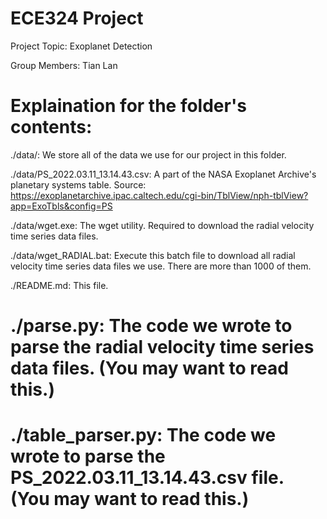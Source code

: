 # ECE324 Project

Project Topic: Exoplanet Detection

Group Members: Tian Lan

# Explaination for the folder's contents:

./data/: We store all of the data we use for our project in this folder.

./data/PS_2022.03.11_13.14.43.csv: A part of the NASA Exoplanet Archive's planetary systems table. Source: https://exoplanetarchive.ipac.caltech.edu/cgi-bin/TblView/nph-tblView?app=ExoTbls&config=PS

./data/wget.exe: The wget utility. Required to download the radial velocity time series data files.

./data/wget_RADIAL.bat: Execute this batch file to download all radial velocity time series data files we use. There are more than 1000 of them.

./README.md: This file.

# ./parse.py: The code we wrote to parse the radial velocity time series data files. (You may want to read this.)

# ./table_parser.py: The code we wrote to parse the PS_2022.03.11_13.14.43.csv file. (You may want to read this.)

